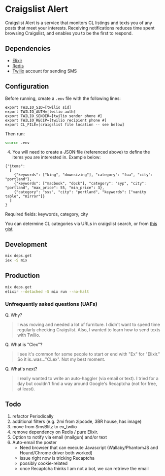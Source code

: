 # Craigslist Alert

Craigslist Alert is a service that monitors CL listings and texts you of any posts that meet your interests. Receiving notifications reduces time spent browsing Craigslist, and enables you to be the first to respond.

## Dependencies

- [Elixir](https://elixir-lang.org/)
- [Redis](https://redis.io/)
- [Twilio](https://www.twilio.com/) account for sending SMS

## Configuration

Before running, create a `.env` file with the following lines:

```
export TWILIO_SID=[twilio sid]
export TWILIO_AUTH=[twilio auth]
export TWILIO_SENDER=[twilio sender phone #]
export TWILIO_RECIP=[twilio recipient phone #]
export CL_FILE=[craigslist file location -- see below]
```

Then run:
```bash
source .env
```

4. You will need to create a JSON file (referenced above) to define the items you are interested in. Example below:

```
{"items":
  [
    {"keywords": ["king", "downsizing"], "category": "fua", "city": "portland"},
    {"keywords": ["macbook", "dock"], "category": "syp", "city": "portland", "max_price": 55, "min_price": 3},
    {"category": "sss", "city": "portland", "keywords": ["vanity table", "mirror"]}
  ]
}
```

Required fields: keywords, category, city

You can determine CL categories via URLs in craigslist search, or from [this gist](https://gist.github.com/flodel/2573531#file-pick-category-r)


## Development
```bash
mix deps.get
iex -S mix
```

## Production
```bash
mix deps.get
elixir --detached -S mix run --no-halt
```

### Unfrequently asked questions (UAFs)
Q. Why?
> I was moving and needed a lot of furniture. I didn't want to spend time regularly checking Craigslist. Also, I wanted to learn how to send texts with Twilio.

Q. What is "Clex"?
> I see it's common for some people to start or end with "Ex" for "Elixir." So it is..was..."CLex". Not my best moment.

Q. What's next?
> I really wanted to write an auto-haggler (via email or text). I tried for a day but couldn't find a way around Google's Recaptcha (not for free, at least).

## Todo
1. refactor Periodically
2. additional filters (e.g. 2mi from zipcode, 3BR house, has image)
3. move from SmsBlitz to ex_twilio
4. remove dependency on Redis / pure Elixir.
5. Option to notify via email (mailgun) and/or text
6. Auto-email the poster
   - Need browser that can execute Javascript (Wallaby/PhantomJS and Hound/Chrome driver both worked)
   - issue right now is tricking Recaptcha
   - possibly cookie-related
   - once Recaptcha thinks I am not a bot, we can retrieve the email